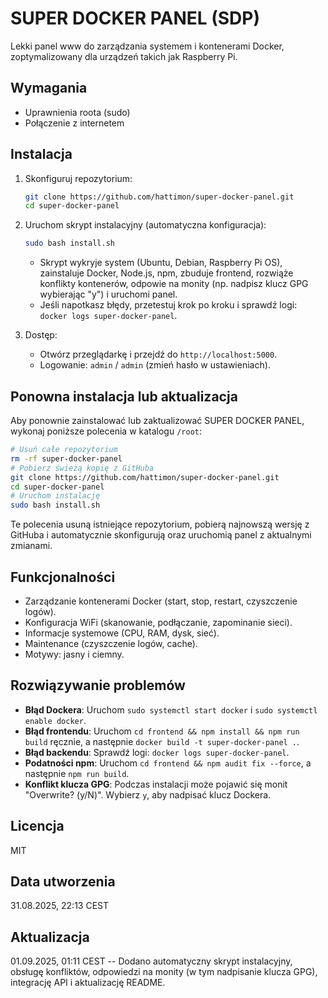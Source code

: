 # SUPER DOCKER PANEL (SDP)

Lekki panel www do zarządzania systemem i kontenerami Docker,
zoptymalizowany dla urządzeń takich jak Raspberry Pi.

## Wymagania

-   Uprawnienia roota (sudo)
-   Połączenie z internetem

## Instalacja

1.  Skonfiguruj repozytorium:

    ``` bash
    git clone https://github.com/hattimon/super-docker-panel.git
    cd super-docker-panel
    ```

2.  Uruchom skrypt instalacyjny (automatyczna konfiguracja):

    ``` bash
    sudo bash install.sh
    ```

    -   Skrypt wykryje system (Ubuntu, Debian, Raspberry Pi OS),
        zainstaluje Docker, Node.js, npm, zbuduje frontend, rozwiąże
        konflikty kontenerów, odpowie na monity (np. nadpisz klucz GPG
        wybierając "y") i uruchomi panel.
    -   Jeśli napotkasz błędy, przetestuj krok po kroku i sprawdź logi:
        `docker logs super-docker-panel`.

3.  Dostęp:

    -   Otwórz przeglądarkę i przejdź do `http://localhost:5000`.
    -   Logowanie: `admin` / `admin` (zmień hasło w ustawieniach).

## Ponowna instalacja lub aktualizacja

Aby ponownie zainstalować lub zaktualizować SUPER DOCKER PANEL, wykonaj
poniższe polecenia w katalogu `/root`:

``` bash
# Usuń całe repozytorium
rm -rf super-docker-panel
# Pobierz świeżą kopię z GitHuba
git clone https://github.com/hattimon/super-docker-panel.git
cd super-docker-panel
# Uruchom instalację
sudo bash install.sh
```

Te polecenia usuną istniejące repozytorium, pobierą najnowszą wersję z
GitHuba i automatycznie skonfigurują oraz uruchomią panel z aktualnymi
zmianami.

## Funkcjonalności

-   Zarządzanie kontenerami Docker (start, stop, restart, czyszczenie
    logów).
-   Konfiguracja WiFi (skanowanie, podłączanie, zapominanie sieci).
-   Informacje systemowe (CPU, RAM, dysk, sieć).
-   Maintenance (czyszczenie logów, cache).
-   Motywy: jasny i ciemny.

## Rozwiązywanie problemów

-   **Błąd Dockera**: Uruchom `sudo systemctl start docker` i
    `sudo systemctl enable docker`.
-   **Błąd frontendu**: Uruchom
    `cd frontend && npm install && npm run build` ręcznie, a następnie
    `docker build -t super-docker-panel .`.
-   **Błąd backendu**: Sprawdź logi: `docker logs super-docker-panel`.
-   **Podatności npm**: Uruchom `cd frontend && npm audit fix --force`,
    a następnie `npm run build`.
-   **Konflikt klucza GPG**: Podczas instalacji może pojawić się monit
    "Overwrite? (y/N)". Wybierz `y`, aby nadpisać klucz Dockera.

## Licencja

MIT

## Data utworzenia

31.08.2025, 22:13 CEST

## Aktualizacja

01.09.2025, 01:11 CEST -- Dodano automatyczny skrypt instalacyjny,
obsługę konfliktów, odpowiedzi na monity (w tym nadpisanie klucza GPG),
integrację API i aktualizację README.
